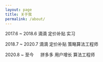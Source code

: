 ```yaml
---
layout: page
title: 关于我
permalink: /about/
---
```

<p> 2017.6 ~ 2018.6  滴滴  定价补贴 实习 </p>

<p> 2018.7 ~ 2020.7  滴滴  定价补贴 策略算法工程师 </p>

<p> 2020.8 ~ 至今&emsp;&nbsp;&nbsp;拼多多 用户增长 算法工程师 </p>
